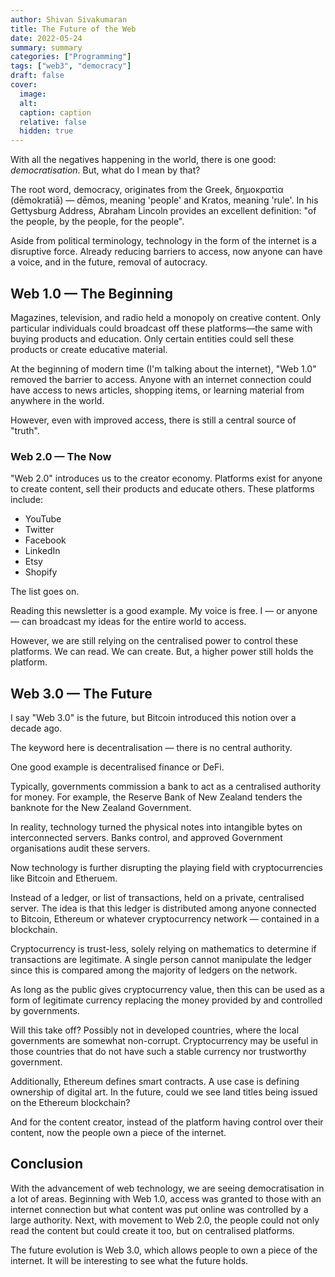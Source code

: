 ```yaml
---
author: Shivan Sivakumaran
title: The Future of the Web
date: 2022-05-24
summary: summary
categories: ["Programming"]
tags: ["web3", "democracy"]
draft: false
cover:
  image:
  alt:
  caption: caption
  relative: false
  hidden: true
---
```


With all the negatives happening in the world, there is one good: *democratisation*. But, what do I mean by that?

The root word, democracy, originates from the Greek, δημοκρατία (dēmokratiā) — dēmos, meaning 'people' and Kratos, meaning 'rule'. In his Gettysburg Address, Abraham Lincoln provides an excellent definition: "of the people, by the people, for the people".

Aside from political terminology, technology in the form of the internet is a disruptive force. Already reducing barriers to access, now anyone can have a voice, and in the future, removal of autocracy.

## Web 1.0 — The Beginning

Magazines, television, and radio held a monopoly on creative content. Only particular individuals could broadcast off these platforms—the same with buying products and education. Only certain entities could sell these products or create educative material.

At the beginning of modern time (I'm talking about the internet), "Web 1.0" removed the barrier to access. Anyone with an internet connection could have access to news articles, shopping items, or learning material from anywhere in the world.

However, even with improved access, there is still a central source of "truth".

### Web 2.0 — The Now

"Web 2.0" introduces us to the creator economy. Platforms exist for anyone to create content, sell their products and educate others. These platforms include:

* YouTube
* Twitter
* Facebook
* LinkedIn
* Etsy
* Shopify

The list goes on.

Reading this newsletter is a good example. My voice is free. I — or anyone — can broadcast my ideas for the entire world to access.

However, we are still relying on the centralised power to control these platforms. We can read. We can create. But, a higher power still holds the platform.

## Web 3.0 — The Future

I say "Web 3.0" is the future, but Bitcoin introduced this notion over a decade ago.

The keyword here is decentralisation — there is no central authority.

One good example is decentralised finance or DeFi.

Typically, governments commission a bank to act as a centralised authority for money. For example, the Reserve Bank of New Zealand tenders the banknote for the New Zealand Government.

In reality, technology turned the physical notes into intangible bytes on interconnected servers. Banks control, and approved Government organisations audit these servers.

Now technology is further disrupting the playing field with cryptocurrencies like Bitcoin and Etheruem.

Instead of a ledger, or list of transactions, held on a private, centralised server. The idea is that this ledger is distributed among anyone connected to Bitcoin, Ethereum or whatever cryptocurrency network — contained in a blockchain.

Cryptocurrency is trust-less, solely relying on mathematics to determine if transactions are legitimate. A single person cannot manipulate the ledger since this is compared among the majority of ledgers on the network.

As long as the public gives cryptocurrency value, then this can be used as a form of legitimate currency replacing the money provided by and controlled by governments.

Will this take off? Possibly not in developed countries, where the local governments are somewhat non-corrupt. Cryptocurrency may be useful in those countries that do not have such a stable currency nor trustworthy government.

Additionally, Ethereum defines smart contracts. A use case is defining ownership of digital art. In the future, could we see land titles being issued on the Ethereum blockchain?

And for the content creator, instead of the platform having control over their content, now the people own a piece of the internet.

## Conclusion

With the advancement of web technology, we are seeing democratisation in a lot of areas. Beginning with Web 1.0, access was granted to those with an internet connection but what content was put online was controlled by a large authority. Next, with movement to Web 2.0, the people could not only read the content but could create it too, but on centralised platforms.

The future evolution is Web 3.0, which allows people to own a piece of the internet. It will be interesting to see what the future holds.
